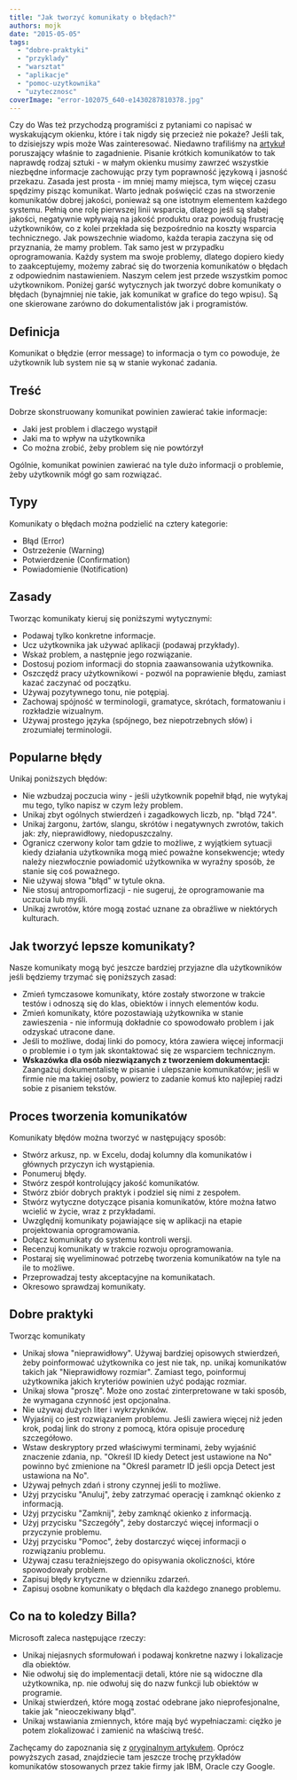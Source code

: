 ```yaml
---
title: "Jak tworzyć komunikaty o błędach?"
authors: mojk
date: "2015-05-05"
tags:
  - "dobre-praktyki"
  - "przyklady"
  - "warsztat"
  - "aplikacje"
  - "pomoc-uzytkownika"
  - "uzytecznosc"
coverImage: "error-102075_640-e1430287810378.jpg"
---
```


Czy do Was też przychodzą programiści z pytaniami co napisać w wyskakującym
okienku, które i tak nigdy się przecież nie pokaże? Jeśli tak, to dzisiejszy
wpis może Was zainteresować. Niedawno trafiliśmy na
[artykuł](http://www.ihearttechnicalwriting.com/write-error-messages/)
poruszający właśnie to zagadnienie. Pisanie krótkich komunikatów to tak naprawdę
rodzaj sztuki - w małym okienku musimy zawrzeć wszystkie niezbędne informacje
zachowując przy tym poprawność językową i jasność przekazu. Zasada jest prosta -
im mniej mamy miejsca, tym więcej czasu spędzimy pisząc komunikat. Warto jednak
poświęcić czas na stworzenie komunikatów dobrej jakości, ponieważ są one
istotnym elementem każdego systemu. Pełnią one rolę pierwszej linii wsparcia,
dlatego jeśli są słabej jakości, negatywnie wpływają na jakość produktu oraz
powodują frustrację użytkowników, co z kolei przekłada się bezpośrednio na
koszty wsparcia technicznego. Jak powszechnie wiadomo, każda terapia zaczyna się
od przyznania, że mamy problem. Tak samo jest w przypadku oprogramowania. Każdy
system ma swoje problemy, dlatego dopiero kiedy to zaakceptujemy, możemy zabrać
się do tworzenia komunikatów o błędach z odpowiednim nastawieniem. Naszym celem
jest przede wszystkim pomoc użytkownikom. Poniżej garść wytycznych jak tworzyć
dobre komunikaty o błędach (bynajmniej nie takie, jak komunikat w grafice do
tego wpisu). Są one skierowane zarówno do dokumentalistów jak i programistów.

## Definicja

Komunikat o błędzie (error message) to informacja o tym co powoduje, że
użytkownik lub system nie są w stanie wykonać zadania.

## Treść

Dobrze skonstruowany komunikat powinien zawierać takie informacje:

- Jaki jest problem i dlaczego wystąpił
- Jaki ma to wpływ na użytkownika
- Co można zrobić, żeby problem się nie powtórzył

Ogólnie, komunikat powinien zawierać na tyle dużo informacji o problemie, żeby
użytkownik mógł go sam rozwiązać.

## Typy

Komunikaty o błędach można podzielić na cztery kategorie:

- Błąd (Error)
- Ostrzeżenie (Warning)
- Potwierdzenie (Confirmation)
- Powiadomienie (Notification)

## Zasady

Tworząc komunikaty kieruj się poniższymi wytycznymi:

- Podawaj tylko konkretne informacje.
- Ucz użytkownika jak używać aplikacji (podawaj przykłady).
- Wskaż problem, a następnie jego rozwiązanie.
- Dostosuj poziom informacji do stopnia zaawansowania użytkownika.
- Oszczędź pracy użytkownikowi - pozwól na poprawienie błędu, zamiast kazać
  zaczynać od początku.
- Używaj pozytywnego tonu, nie potępiaj.
- Zachowaj spójność w terminologii, gramatyce, skrótach, formatowaniu i
  rozkładzie wizualnym.
- Używaj prostego języka (spójnego, bez niepotrzebnych słów) i zrozumiałej
  terminologii.

## Popularne błędy

Unikaj poniższych błędów:

- Nie wzbudzaj poczucia winy - jeśli użytkownik popełnił błąd, nie wytykaj mu
  tego, tylko napisz w czym leży problem.
- Unikaj zbyt ogólnych stwierdzeń i zagadkowych liczb, np. "błąd 724".
- Unikaj żargonu, żartów, slangu, skrótów i negatywnych zwrotów, takich jak:
  zły, nieprawidłowy, niedopuszczalny.
- Ogranicz czerwony kolor tam gdzie to możliwe, z wyjątkiem sytuacji kiedy
  działania użytkownika mogą mieć poważne konsekwencje; wtedy należy
  niezwłocznie powiadomić użytkownika w wyraźny sposób, że stanie się coś
  poważnego.
- Nie używaj słowa "błąd" w tytule okna.
- Nie stosuj antropomorfizacji - nie sugeruj, że oprogramowanie ma uczucia lub
  myśli.
- Unikaj zwrotów, które mogą zostać uznane za obraźliwe w niektórych kulturach.

## Jak tworzyć lepsze komunikaty?

Nasze komunikaty mogą być jeszcze bardziej przyjazne dla użytkowników jeśli
będziemy trzymać się poniższych zasad:

- Zmień tymczasowe komunikaty, które zostały stworzone w trakcie testów i
  odnoszą się do klas, obiektów i innych elementów kodu.
- Zmień komunikaty, które pozostawiają użytkownika w stanie zawieszenia - nie
  informują dokładnie co spowodowało problem i jak odzyskać utracone dane.
- Jeśli to możliwe, dodaj linki do pomocy, która zawiera więcej informacji o
  problemie i o tym jak skontaktować się ze wsparciem technicznym.
- **Wskazówka dla osób niezwiązanych z tworzeniem dokumentacji:** Zaangażuj
  dokumentalistę w pisanie i ulepszanie komunikatów; jeśli w firmie nie ma
  takiej osoby, powierz to zadanie komuś kto najlepiej radzi sobie z pisaniem
  tekstów.

## Proces tworzenia komunikatów

Komunikaty błędów można tworzyć w następujący sposób:

- Stwórz arkusz, np. w Excelu, dodaj kolumny dla komunikatów i głównych przyczyn
  ich wystąpienia.
- Ponumeruj błędy.
- Stwórz zespół kontrolujący jakość komunikatów.
- Stwórz zbiór dobrych praktyk i podziel się nimi z zespołem.
- Stwórz wytyczne dotyczące pisania komunikatów, które można łatwo wcielić w
  życie, wraz z przykładami.
- Uwzględnij komunikaty pojawiające się w aplikacji na etapie projektowania
  oprogramowania.
- Dołącz komunikaty do systemu kontroli wersji.
- Recenzuj komunikaty w trakcie rozwoju oprogramowania.
- Postaraj się wyeliminować potrzebę tworzenia komunikatów na tyle na ile to
  możliwe.
- Przeprowadzaj testy akceptacyjne na komunikatach.
- Okresowo sprawdzaj komunikaty.

## Dobre praktyki

Tworząc komunikaty

- Unikaj słowa "nieprawidłowy". Używaj bardziej opisowych stwierdzeń, żeby
  poinformować użytkownika co jest nie tak, np. unikaj komunikatów takich jak
  "Nieprawidłowy rozmiar". Zamiast tego, poinformuj użytkownika jakich kryteriów
  powinien użyć podając rozmiar.
- Unikaj słowa "proszę". Może ono zostać zinterpretowane w taki sposób, że
  wymagana czynność jest opcjonalna.
- Nie używaj dużych liter i wykrzykników.
- Wyjaśnij co jest rozwiązaniem problemu. Jeśli zawiera więcej niż jeden krok,
  podaj link do strony z pomocą, która opisuje procedurę szczegółowo.
- Wstaw deskryptory przed właściwymi terminami, żeby wyjaśnić znaczenie zdania,
  np. "Określ ID kiedy Detect jest ustawione na No" powinno być zmienione na
  "Określ parametr ID jeśli opcja Detect jest ustawiona na No".
- Używaj pełnych zdań i strony czynnej jeśli to możliwe.
- Użyj przycisku "Anuluj", żeby zatrzymać operację i zamknąć okienko z
  informacją.
- Użyj przycisku "Zamknij", żeby zamknąć okienko z informacją.
- Użyj przycisku "Szczegóły", żeby dostarczyć więcej informacji o przyczynie
  problemu.
- Użyj przycisku "Pomoc", żeby dostarczyć więcej informacji o rozwiązaniu
  problemu.
- Używaj czasu teraźniejszego do opisywania okoliczności, które spowodowały
  problem.
- Zapisuj błędy krytyczne w dzienniku zdarzeń.
- Zapisuj osobne komunikaty o błędach dla każdego znanego problemu.

## Co na to koledzy Billa?

Microsoft zaleca następujące rzeczy:

- Unikaj niejasnych sformułowań i podawaj konkretne nazwy i lokalizacje dla
  obiektów.
- Nie odwołuj się do implementacji detali, które nie są widoczne dla
  użytkownika, np. nie odwołuj się do nazw funkcji lub obiektów w programie.
- Unikaj stwierdzeń, które mogą zostać odebrane jako nieprofesjonalne, takie jak
  "nieoczekiwany błąd".
- Unikaj wstawiania zmiennych, które mają być wypełniaczami: ciężko je potem
  zlokalizować i zamienić na właściwą treść.

Zachęcamy do zapoznania się z
[oryginalnym artykułem](http://www.ihearttechnicalwriting.com/write-error-messages/).
Oprócz powyższych zasad, znajdziecie tam jeszcze trochę przykładów komunikatów
stosowanych przez takie firmy jak IBM, Oracle czy Google.
